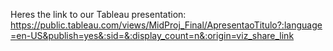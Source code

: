Heres the link to our Tableau presentation:
https://public.tableau.com/views/MidProj_Final/ApresentaoTitulo?:language=en-US&publish=yes&:sid=&:display_count=n&:origin=viz_share_link
